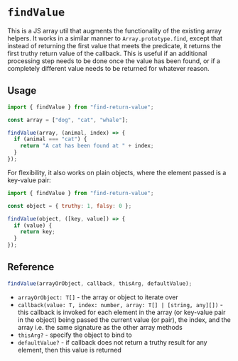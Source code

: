 # `findValue`

This is a JS array util that augments the functionality of the existing array helpers. It works in a similar manner to `Array.prototype.find`, except that instead of returning the first value that meets the predicate, it returns the first truthy return value of the callback. This is useful if an additional processing step needs to be done once the value has been found, or if a completely different value needs to be returned for whatever reason.

## Usage

```js
import { findValue } from "find-return-value";

const array = ["dog", "cat", "whale"];

findValue(array, (animal, index) => {
  if (animal === "cat") {
    return "A cat has been found at " + index;
  }
});
```

For flexibility, it also works on plain objects, where the element passed is a key-value pair:

```js
import { findValue } from "find-return-value";

const object = { truthy: 1, falsy: 0 };

findValue(object, ([key, value]) => {
  if (value) {
    return key;
  }
});
```

## Reference

```js
findValue(arrayOrObject, callback, thisArg, defaultValue);
```

- `arrayOrObject: T[]` - the array or object to iterate over
- `callback(value: T, index: number, array: T[] | [string, any][])` - this callback is invoked for each element in the array (or key-value pair in the object) being passed the current value (or pair), the index, and the array i.e. the same signature as the other array methods
- `thisArg?` - specify the object to bind to
- `defaultValue?` - if callback does not return a truthy result for any element, then this value is returned
